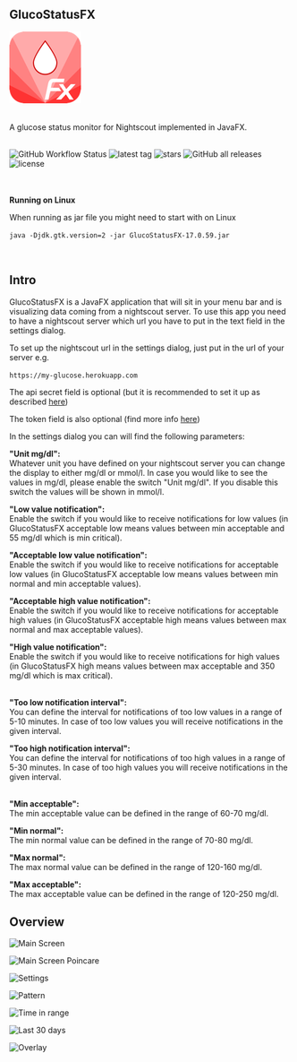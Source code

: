 ## GlucoStatusFX

![banner](https://github.com/HanSolo/glucostatusfx/raw/main/src/main/resources/eu/hansolo/fx/glucostatus/icon128x128.png)

<br>
A glucose status monitor for Nightscout implemented in JavaFX.

<br>
<br>

![GitHub Workflow Status](https://img.shields.io/github/workflow/status/HanSolo/glucostatusfx/ci)
![latest tag](https://badgen.net/github/tag/HanSolo/glucostatusfx)
![stars](https://badgen.net/github/stars/HanSolo/glucostatusfx)
![GitHub all releases](https://img.shields.io/github/downloads/HanSolo/glucostatusfx/total)
![license](https://badgen.net/github/license/HanSolo/discocli)

<br>
<br>
<b>Running on Linux</b>

When running as jar file you might need to start with on Linux

```java -Djdk.gtk.version=2 -jar GlucoStatusFX-17.0.59.jar```

<br>


## Intro
GlucoStatusFX is a JavaFX application that will sit in your menu bar and is visualizing
data coming from a nightscout server.
To use this app you need to have a nightscout server which url you have to put in the
text field in the settings dialog.

To set up the nightscout url in the settings dialog, just put in the url of your server e.g.

```https://my-glucose.herokuapp.com```

The api secret field is optional (but it is recommended to set it up as described [here](https://nightscout.github.io/nightscout/setup_variables/))

The token field is also optional (find more info [here](https://nightscout.github.io/nightscout/security/)) 

In the settings dialog you can will find the following parameters:

<b>"Unit mg/dl":</b><br>
Whatever unit you have defined on your nightscout server you can change the display to either mg/dl or mmol/l. In case you would like to see the values in mg/dl, please enable the switch "Unit mg/dl". If you disable this switch the values will be shown in mmol/l.

<b>"Low value notification":</b><br>
Enable the switch if you would like to receive notifications for low values (in GlucoStatusFX acceptable low means values between min acceptable and 55 mg/dl which is min critical).

<b>"Acceptable low value notification":</b><br>
Enable the switch if you would like to receive notifications for acceptable low values (in GlucoStatusFX acceptable low means values between min normal and min acceptable values).

<b>"Acceptable high value notification":</b><br>
Enable the switch if you would like to receive notifications for acceptable high values (in GlucoStatusFX acceptable high means values between max normal and max acceptable values).

<b>"High value notification":</b><br>
Enable the switch if you would like to receive notifications for high values (in GlucoStatusFX high means values between max acceptable and 350 mg/dl which is max critical).

<br>
<b>"Too low notification interval":</b><br>
You can define the interval for notifications of too low values in a range of 5-10 minutes. In case of too low values you will receive notifications in the given interval.

<b>"Too high notification interval":</b><br>
You can define the interval for notifications of too high values in a range of 5-30 minutes. In case of too high values you will receive notifications in the given interval.

<br>
<b>"Min acceptable":</b><br>
The min acceptable value can be defined in the range of 60-70 mg/dl.

<b>"Min normal":</b><br>
The min normal value can be defined in the range of 70-80 mg/dl.

<b>"Max normal":</b><br>
The max normal value can be defined in the range of 120-160 mg/dl.

<b>"Max acceptable":</b><br>
The max acceptable value can be defined in the range of 120-250 mg/dl.


## Overview
![Main Screen](https://i.ibb.co/1QgxS30/Gluco-Status-FX-Main.png)

![Main Screen Poincare](https://i.ibb.co/prXFCqt/Gluco-Status-FX-Poincare.png)

![Settings](https://i.ibb.co/cvPNcs5/Gluco-Status-FX-Settings.jpg)

![Pattern](https://i.ibb.co/p1vWMmp/Gluco-Status-FX-Pattern.png)

![Time in range](https://i.ibb.co/DQmsQXg/Gluco-Status-FX-Time-In-Range.png)

![Last 30 days](https://i.ibb.co/SJ3yG6s/Gluco-Status-FX-30-Days.png)

![Overlay](https://i.ibb.co/bRDBC54/Gluco-Status-FX-Overlay-Days.png)
